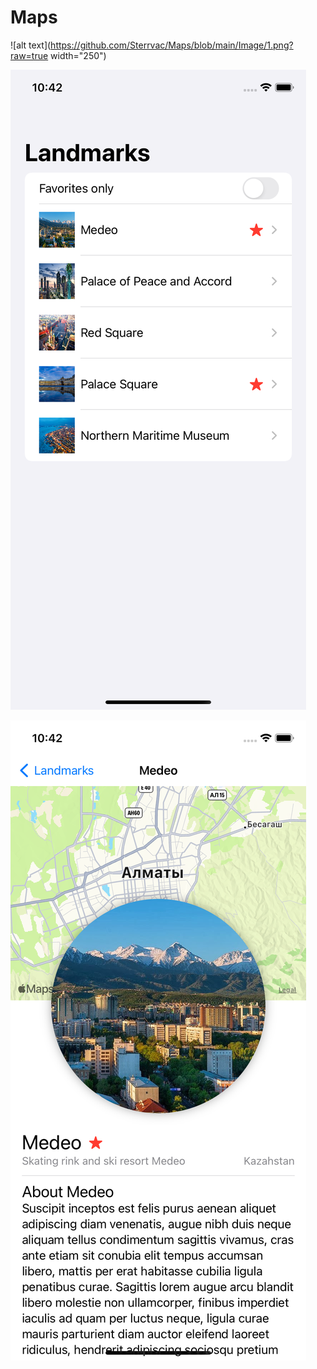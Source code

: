 # Maps

![alt text](https://github.com/Sterrvac/Maps/blob/main/Image/1.png?raw=true width="250")

![alt text](https://github.com/Sterrvac/Maps/blob/main/Image/2.png?raw=true)

![alt text](https://github.com/Sterrvac/Maps/blob/main/Image/3.png?raw=true)
